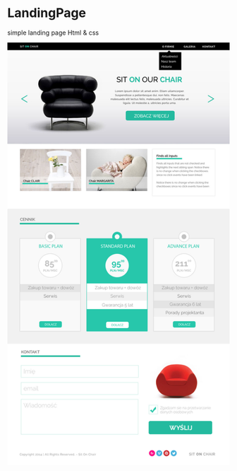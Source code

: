 # LandingPage
simple landing page Html &amp; css

![Alt text](https://github.com/MateuszUrb/LandingPage/blob/master/warsztat1.jpg)
